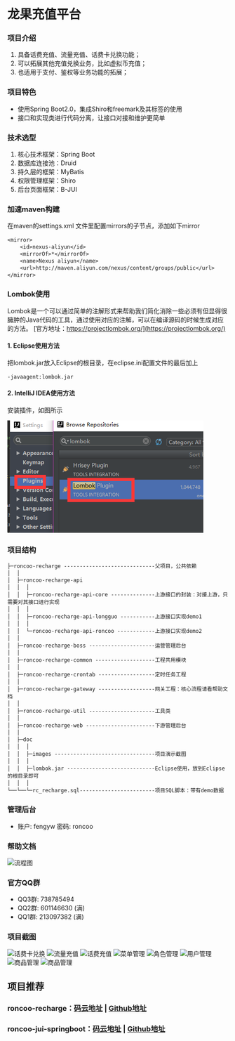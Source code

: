 # 龙果充值平台

### 项目介绍
1. 具备话费充值、流量充值、话费卡兑换功能；
2. 可以拓展其他充值兑换业务，比如虚拟币充值；
3. 也适用于支付、鉴权等业务功能的拓展；

### 项目特色
* 使用Spring Boot2.0，集成Shiro和freemark及其标签的使用
* 接口和实现类进行代码分离，让接口对接和维护更简单

### 技术选型
1. 核心技术框架：Spring Boot
2. 数据库连接池：Druid
3. 持久层的框架：MyBatis
4. 权限管理框架：Shiro
5. 后台页面框架：B-JUI

### 加速maven构建
在maven的settings.xml 文件里配置mirrors的子节点，添加如下mirror
```
<mirror>
    <id>nexus-aliyun</id>
    <mirrorOf>*</mirrorOf>
    <name>Nexus aliyun</name>
    <url>http://maven.aliyun.com/nexus/content/groups/public</url>
</mirror>
```

### Lombok使用
Lombok是一个可以通过简单的注解形式来帮助我们简化消除一些必须有但显得很臃肿的Java代码的工具，通过使用对应的注解，可以在编译源码的时候生成对应的方法。
[官方地址：https://projectlombok.org/](https://projectlombok.org/)

#### 1. Eclipse使用方法
把lombok.jar放入Eclipse的根目录，在eclipse.ini配置文件的最后加上
```
-javaagent:lombok.jar 
```

#### 2. IntelliJ IDEA使用方法
安装插件，如图所示

![流程图](/doc/images/lombok1.png)

### 项目结构

```
├─roncoo-recharge -----------------------------父项目，公共依赖
│  │
│  ├─roncoo-recharge-api
│  │  │
│  │  ├─roncoo-recharge-api-core --------------上游接口的封装：对接上游，只需要对其接口进行实现
│  │  │
│  │  ├─roncoo-recharge-api-longguo -----------上游接口实现demo1
│  │  │
│  │  └─roncoo-recharge-api-roncoo ------------上游接口实现demo2
│  │
│  ├─roncoo-recharge-boss ---------------------运营管理后台
│  │
│  ├─roncoo-recharge-common -------------------工程共用模块
│  │
│  ├─roncoo-recharge-crontab ------------------定时任务工程
│  │
│  ├─roncoo-recharge-gateway ------------------网关工程：核心流程请看帮助文档
│  │
│  ├─roncoo-recharge-util ---------------------工具类
│  │
│  ├─roncoo-recharge-web ----------------------下游管理后台
│  │
│  ├─doc
│  │  │
│  │  ├─images --------------------------------项目演示截图
│  │  │
│  │  ├─lombok.jar ----------------------------Eclipse使用，放到Eclipse的根目录即可
│  │  │
└──└──└─rc_recharge.sql------------------------项目SQL脚本：带有demo数据
```

### 管理后台
* 账户: fengyw 密码: roncoo 

### 帮助文档
![流程图](/doc/images/90.png)

### 官方QQ群
* QQ3群: 738785494
* QQ2群: 601146630 (满)
* QQ1群: 213097382 (满)

### 项目截图
![话费卡兑换](/doc/images/1.png)
![流量充值](/doc/images/2.png)
![话费充值](/doc/images/3.png)
![菜单管理](/doc/images/4.png)
![角色管理](/doc/images/5.png)
![用户管理](/doc/images/6.png)
![商品管理](/doc/images/7.png)
![商品管理](/doc/images/8.png)

## 项目推荐
### roncoo-recharge：[码云地址](https://gitee.com/roncoocom/roncoo-recharge) | [Github地址](https://github.com/roncoo/roncoo-recharge)
### roncoo-jui-springboot：[码云地址](https://gitee.com/roncoocom/roncoo-jui-springboot) | [Github地址](https://github.com/roncoo/roncoo-jui-springboot)